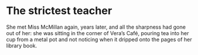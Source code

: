 The strictest teacher
=====================She met Miss McMillan again, years later, and all the sharpness had gone out of her: she was sitting in the corner of Vera’s Café, pouring tea into her cup from a metal pot and not noticing when it dripped onto the pages of her library book.